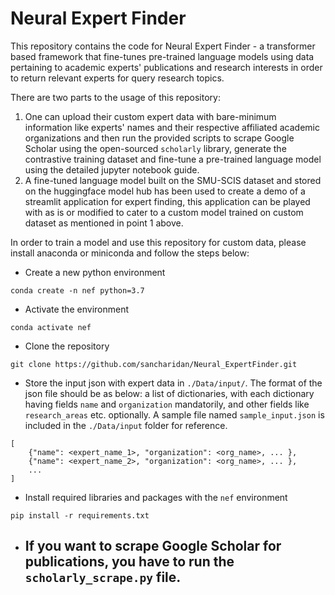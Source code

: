 # Neural Expert Finder
This repository contains the code for Neural Expert Finder - a transformer based framework that fine-tunes pre-trained language models using data pertaining to academic experts' publications and research interests in order to return relevant experts for query research topics. 

There are two parts to the usage of this repository:
1. One can upload their custom expert data with bare-minimum information like experts' names and their respective affiliated academic organizations and then run the provided scripts to scrape Google Scholar using the open-sourced `scholarly` library, generate the contrastive training dataset and fine-tune a pre-trained language model using the detailed jupyter notebook guide. 
2. A fine-tuned language model built on the SMU-SCIS dataset and stored on the huggingface model hub has been used to create a demo of a streamlit application for expert finding, this application can be played with as is or modified to cater to a custom model trained on custom dataset as mentioned in point 1 above. 

In order to train a model and use this repository for custom data, please install anaconda or miniconda and follow the steps below:
- Create a new python environment
```
conda create -n nef python=3.7
```
- Activate the environment
```
conda activate nef
```
- Clone the repository
```
git clone https://github.com/sancharidan/Neural_ExpertFinder.git
```
- Store the input json with expert data in `./Data/input/`. The format of the json file should be as below: a list of dictionaries, with each dictionary having fields `name` and `organization` mandatorily, and other fields like `research_areas` etc. optionally. A sample file named `sample_input.json` is included in the `./Data/input` folder for reference.
```
[
    {"name": <expert_name_1>, "organization": <org_name>, ... },
    {"name": <expert_name_2>, "organization": <org_name>, ... },
    ...
]
```
- Install required libraries and packages with the `nef` environment
``` 
pip install -r requirements.txt
```
- If you want to scrape Google Scholar for publications, you have to run the `scholarly_scrape.py` file.
    -    
